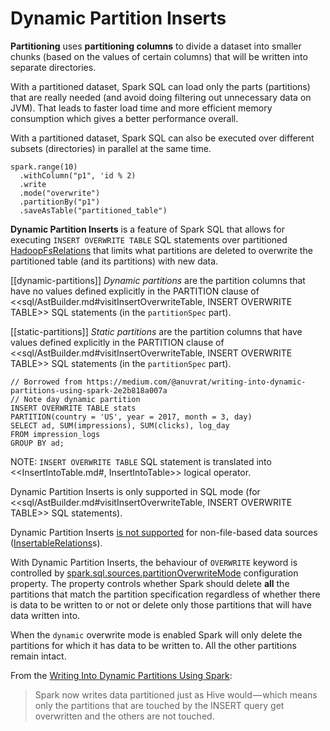 # Dynamic Partition Inserts

**Partitioning** uses **partitioning columns** to divide a dataset into smaller chunks (based on the values of certain columns) that will be written into separate directories.

With a partitioned dataset, Spark SQL can load only the parts (partitions) that are really needed (and avoid doing filtering out unnecessary data on JVM). That leads to faster load time and more efficient memory consumption which gives a better performance overall.

With a partitioned dataset, Spark SQL can also be executed over different subsets (directories) in parallel at the same time.

```text
spark.range(10)
  .withColumn("p1", 'id % 2)
  .write
  .mode("overwrite")
  .partitionBy("p1")
  .saveAsTable("partitioned_table")
```

**Dynamic Partition Inserts** is a feature of Spark SQL that allows for executing `INSERT OVERWRITE TABLE` SQL statements over partitioned [HadoopFsRelations](connectors/HadoopFsRelation.md) that limits what partitions are deleted to overwrite the partitioned table (and its partitions) with new data.

[[dynamic-partitions]]
*Dynamic partitions* are the partition columns that have no values defined explicitly in the PARTITION clause of <<sql/AstBuilder.md#visitInsertOverwriteTable, INSERT OVERWRITE TABLE>> SQL statements (in the `partitionSpec` part).

[[static-partitions]]
*Static partitions* are the partition columns that have values defined explicitly in the PARTITION clause of <<sql/AstBuilder.md#visitInsertOverwriteTable, INSERT OVERWRITE TABLE>> SQL statements (in the `partitionSpec` part).

```
// Borrowed from https://medium.com/@anuvrat/writing-into-dynamic-partitions-using-spark-2e2b818a007a
// Note day dynamic partition
INSERT OVERWRITE TABLE stats
PARTITION(country = 'US', year = 2017, month = 3, day)
SELECT ad, SUM(impressions), SUM(clicks), log_day
FROM impression_logs
GROUP BY ad;
```

NOTE: `INSERT OVERWRITE TABLE` SQL statement is translated into <<InsertIntoTable.md#, InsertIntoTable>> logical operator.

Dynamic Partition Inserts is only supported in SQL mode (for <<sql/AstBuilder.md#visitInsertOverwriteTable, INSERT OVERWRITE TABLE>> SQL statements).

Dynamic Partition Inserts [is not supported](logical-analysis-rules/PreWriteCheck.md#apply-InsertableRelation) for non-file-based data sources ([InsertableRelations](InsertableRelation.md)s).

With Dynamic Partition Inserts, the behaviour of `OVERWRITE` keyword is controlled by [spark.sql.sources.partitionOverwriteMode](configuration-properties.md#spark.sql.sources.partitionOverwriteMode) configuration property. The property controls whether Spark should delete **all** the partitions that match the partition specification regardless of whether there is data to be written to or not or delete only those partitions that will have data written into.

When the `dynamic` overwrite mode is enabled Spark will only delete the partitions for which it has data to be written to. All the other partitions remain intact.

From the [Writing Into Dynamic Partitions Using Spark](https://medium.com/@anuvrat/writing-into-dynamic-partitions-using-spark-2e2b818a007a):

> Spark now writes data partitioned just as Hive would — which means only the partitions that are touched by the INSERT query get overwritten and the others are not touched.
